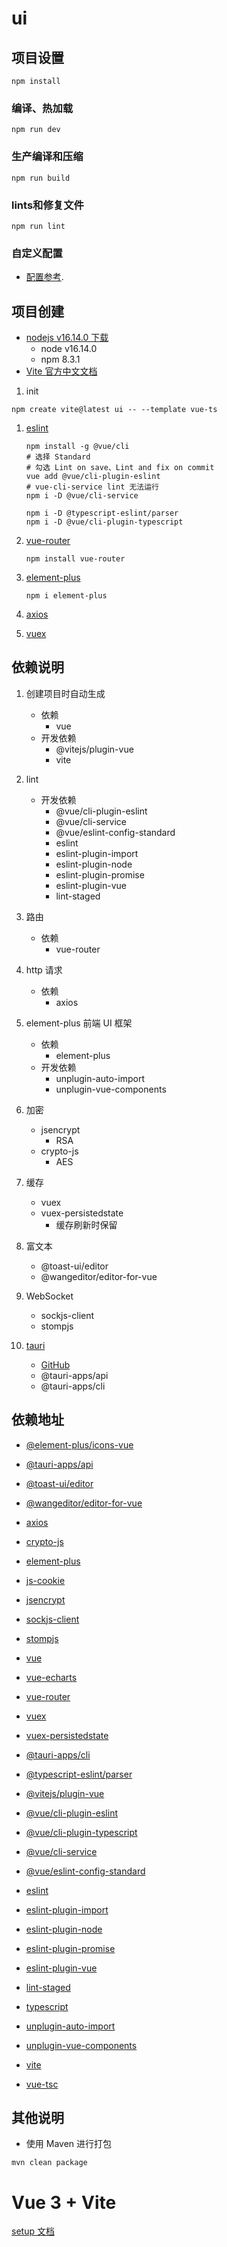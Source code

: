 # ui

## 项目设置

```
npm install
```

### 编译、热加载

```
npm run dev
```

### 生产编译和压缩

```
npm run build
```

### lints和修复文件

```
npm run lint
```

### 自定义配置

- [配置参考](https://cli.vuejs.org/zh/config/index.html).

## 项目创建

- [nodejs v16.14.0 下载](https://nodejs.org/dist/v16.14.0/)
    - node v16.14.0
    - npm 8.3.1
- [Vite 官方中文文档](https://cn.vitejs.dev/guide/)

1. init

```shell
npm create vite@latest ui -- --template vue-ts
```

1. [eslint](https://eslint.vuejs.org/user-guide/#installation)
    ```shell
    npm install -g @vue/cli
    # 选择 Standard
    # 勾选 Lint on save、Lint and fix on commit
    vue add @vue/cli-plugin-eslint
    # vue-cli-service lint 无法运行
    npm i -D @vue/cli-service
    
    npm i -D @typescript-eslint/parser
    npm i -D @vue/cli-plugin-typescript
    ```

1. [vue-router](https://router.vuejs.org/installation.html)
    ```shell
    npm install vue-router
    ```

1. [element-plus](https://element-plus.gitee.io/zh-CN/guide/quickstart.html#%E6%8C%89%E9%9C%80%E5%AF%BC%E5%85%A5)
    ```shell
    npm i element-plus
    ```

1. [axios](https://www.npmjs.com/package/axios)

1. [vuex](https://www.npmjs.com/package/vuex)

## 依赖说明

1. 创建项目时自动生成
    - 依赖
        - vue
    - 开发依赖
        - @vitejs/plugin-vue
        - vite

1. lint
    - 开发依赖
        - @vue/cli-plugin-eslint
        - @vue/cli-service
        - @vue/eslint-config-standard
        - eslint
        - eslint-plugin-import
        - eslint-plugin-node
        - eslint-plugin-promise
        - eslint-plugin-vue
        - lint-staged

1. 路由
    - 依赖
        - vue-router

1. http 请求
    - 依赖
        - axios

1. element-plus 前端 UI 框架
    - 依赖
        - element-plus
    - 开发依赖
        - unplugin-auto-import
        - unplugin-vue-components

1. 加密
    - jsencrypt
        - RSA
    - crypto-js
        - AES

1. 缓存
    - vuex
    - vuex-persistedstate
        - 缓存刷新时保留

1. 富文本
    - @toast-ui/editor
    - @wangeditor/editor-for-vue

1. WebSocket
    - sockjs-client
    - stompjs

1. [tauri](https://tauri.studio)
    - [GitHub](https://github.com/tauri-apps/tauri)
    - @tauri-apps/api
    - @tauri-apps/cli

## 依赖地址

- [@element-plus/icons-vue](https://www.npmjs.com/package/@element-plus/icons-vue)
- [@tauri-apps/api](https://www.npmjs.com/package/@tauri-apps/api)
- [@toast-ui/editor](https://www.npmjs.com/package/@toast-ui/editor)
- [@wangeditor/editor-for-vue](https://www.npmjs.com/package/@wangeditor/editor-for-vue)
- [axios](https://www.npmjs.com/package/axios)
- [crypto-js](https://www.npmjs.com/package/crypto-js)
- [element-plus](https://www.npmjs.com/package/element-plus)
- [js-cookie](https://www.npmjs.com/package/js-cookie)
- [jsencrypt](https://www.npmjs.com/package/jsencrypt)
- [sockjs-client](https://www.npmjs.com/package/sockjs-client)
- [stompjs](https://www.npmjs.com/package/stompjs)
- [vue](https://www.npmjs.com/package/vue)
- [vue-echarts](https://www.npmjs.com/package/vue-echarts)
- [vue-router](https://www.npmjs.com/package/vue-router)
- [vuex](https://www.npmjs.com/package/vuex)
- [vuex-persistedstate](https://www.npmjs.com/package/vuex-persistedstate)

- [@tauri-apps/cli](https://www.npmjs.com/package/@tauri-apps/cli)
- [@typescript-eslint/parser](https://www.npmjs.com/package/@typescript-eslint/parser)
- [@vitejs/plugin-vue](https://www.npmjs.com/package/@vitejs/plugin-vue)
- [@vue/cli-plugin-eslint](https://www.npmjs.com/package/@vue/cli-plugin-eslint)
- [@vue/cli-plugin-typescript](https://www.npmjs.com/package/@vue/cli-plugin-typescript)
- [@vue/cli-service](https://www.npmjs.com/package/@vue/cli-service)
- [@vue/eslint-config-standard](https://www.npmjs.com/package/@vue/eslint-config-standard)
- [eslint](https://www.npmjs.com/package/eslint)
- [eslint-plugin-import](https://www.npmjs.com/package/eslint-plugin-import)
- [eslint-plugin-node](https://www.npmjs.com/package/eslint-plugin-node)
- [eslint-plugin-promise](https://www.npmjs.com/package/eslint-plugin-promise)
- [eslint-plugin-vue](https://www.npmjs.com/package/eslint-plugin-vue)
- [lint-staged](https://www.npmjs.com/package/lint-staged)
- [typescript](https://www.npmjs.com/package/typescript)
- [unplugin-auto-import](https://www.npmjs.com/package/unplugin-auto-import)
- [unplugin-vue-components](https://www.npmjs.com/package/unplugin-vue-components)
- [vite](https://www.npmjs.com/package/vite)
- [vue-tsc](https://www.npmjs.com/package/vue-tsc)

## 其他说明

- 使用 Maven 进行打包

```shell
mvn clean package
```

# Vue 3 + Vite

[setup 文档](https://v3.vuejs.org/api/sfc-script-setup.html#sfc-script-setup)
